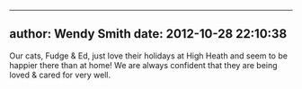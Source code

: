 
---
author: Wendy Smith
date: 2012-10-28 22:10:38
---
Our cats, Fudge &amp; Ed, just love their holidays at High Heath and seem to be happier there than at home! We are always confident that they are being loved &amp; cared for very well.

